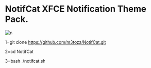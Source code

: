 # NotifCat XFCE Notification Theme Pack.


![n](https://user-images.githubusercontent.com/79897762/235468495-fda40073-cb0d-4f6c-95bc-b20921edfba0.png)

1=git clone https://github.com/m3tozz/NotifCat.git 

2=cd NotifCat 

3=bash ./notifcat.sh
